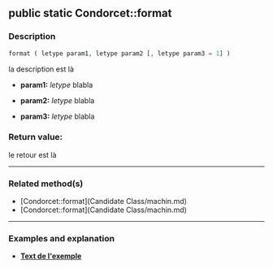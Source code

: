 ## public static Condorcet::format

### Description    

```php
format ( letype param1, letype param2 [, letype param3 = 1] )
```

la description
est là    
- **param1:** *letype* blabla

- **param2:** *letype* blabla

- **param3:** *letype* blabla



### Return value:   

le retour
est là


---------------------------------------

### Related method(s)      

* [Condorcet::format](Candidate Class/machin.md)    
* [Condorcet::format](Candidate Class/machin.md)    

---------------------------------------

### Examples and explanation

* **[Text de l'exemple](link)**    
